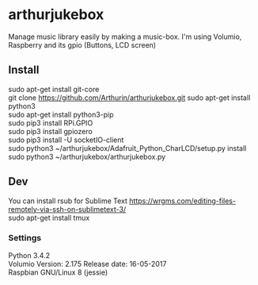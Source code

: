 # arthurjukebox
Manage music library easily by making a music-box. I'm using Volumio, Raspberry and its gpio (Buttons, LCD screen)

## Install
sudo apt-get install git-core  
git clone https://github.com/Arthurin/arthurjukebox.git
sudo apt-get install python3  
sudo apt-get install python3-pip  
sudo pip3 install RPi.GPIO  
sudo pip3 install gpiozero  
sudo pip3 install -U socketIO-client  
sudo python3 ~/arthurjukebox/Adafruit_Python_CharLCD/setup.py install  
sudo python3 ~/arthurjukebox/arthurjukebox.py  

## Dev
You can install rsub for Sublime Text https://wrgms.com/editing-files-remotely-via-ssh-on-sublimetext-3/  
sudo apt-get install tmux  

### Settings
Python 3.4.2  
Volumio Version: 2.175 Release date: 16-05-2017  
Raspbian GNU/Linux 8 (jessie)  